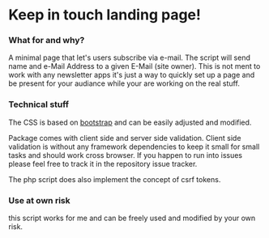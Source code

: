 # Keep in touch landing page!

### What for and why?
A minimal page that let's users subscribe via e-mail.
The script will send name and e-Mail Address to a given E-Mail (site owner).
This is not ment to work with any newsletter apps it's just a way to quickly set up a page and be present for your audiance while your are working on the real stuff.


### Technical stuff
The CSS is based on [bootstrap](http://getbootstrap.com/) and can be easily adjusted and modified.

Package comes with client side and server side validation. Client side validation is without any framework dependencies to keep it small for small tasks and should work cross browser.
If you happen to run into issues please feel free to track it in the repository issue tracker.

The php script does also implement the concept of csrf tokens.

### Use at own risk
this script works for me and can be freely used and modified by your own risk.
